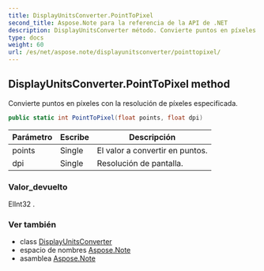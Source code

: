 ```yaml
---
title: DisplayUnitsConverter.PointToPixel
second_title: Aspose.Note para la referencia de la API de .NET
description: DisplayUnitsConverter método. Convierte puntos en píxeles con la resolución de píxeles especificada.
type: docs
weight: 60
url: /es/net/aspose.note/displayunitsconverter/pointtopixel/
---
```

## DisplayUnitsConverter.PointToPixel method

Convierte puntos en píxeles con la resolución de píxeles especificada.

```csharp
public static int PointToPixel(float points, float dpi)
```

| Parámetro | Escribe | Descripción |
| --- | --- | --- |
| points | Single | El valor a convertir en puntos. |
| dpi | Single | Resolución de pantalla. |

### Valor_devuelto

ElInt32 .

### Ver también

* class [DisplayUnitsConverter](../)
* espacio de nombres [Aspose.Note](../../displayunitsconverter/)
* asamblea [Aspose.Note](../../../)



